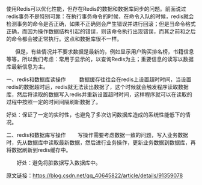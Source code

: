 

使用Redis可以优化性能，但存在Redis的数据和数据库同步的问题。前面说过redis事务不是特别可靠：在执行事务命令的时候，在命令入队的时候，redis就会检测事务的命令是否正确，如果不正确则会产生错误并进行回滚；但是当命令格式正确，而因为操作数据结构引起的错误，则该命令执行出现错误，而其之前和之后的命令都会被正常执行。这点和数据库很不一样。

      但是，有些情况并不要求数据是最新的，例如显示用户购买排名榜，书籍信息等等，所以我们考虑：常用于显示的，以查询Redis为主；重要信息的读写以数据库最新信息为主。

一、redis和数据库读操作
        数据缓存往往会在redis上设置超时时间，当设置redis的数据超时后，redis就无法读出数据了，这个时候就会触发程序读取数据库，然后将读取的数据写入redis并重新设置超时时间，这样程序就可以在读取的过程中按照一定的时间间隔刷新数据了。

好处：保证了一定的实时性，也避免了多次访问数据库造成的系统性能低下的情况。

二、redis和数据库写操作
       写操作需要考虑数据一致的问题，写入业务数据时，先从数据库中读取最新数据，然后进行业务操作，更新业务数据到数据库，再将数据刷新到redis缓存中。

       好处：避免将脏数据写入数据库中。

原文链接：https://blog.csdn.net/qq_40645822/article/details/91359078
